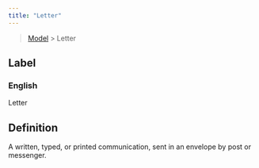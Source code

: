```yaml
---
title: "Letter"
---
```


> [Model](../../) > Letter

## Label

### English
Letter


## Definition
A written, typed, or printed communication, sent in an envelope by post or messenger. 


    
